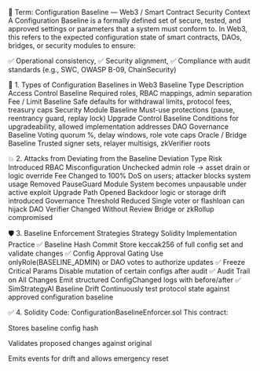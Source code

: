 🧱 Term: Configuration Baseline — Web3 / Smart Contract Security Context
A Configuration Baseline is a formally defined set of secure, tested, and approved settings or parameters that a system must conform to. In Web3, this refers to the expected configuration state of smart contracts, DAOs, bridges, or security modules to ensure:

✅ Operational consistency,
✅ Security alignment,
✅ Compliance with audit standards (e.g., SWC, OWASP B-09, ChainSecurity)

📘 1. Types of Configuration Baselines in Web3
Baseline Type	Description
Access Control Baseline	Required roles, RBAC mappings, admin separation
Fee / Limit Baseline	Safe defaults for withdrawal limits, protocol fees, treasury caps
Security Module Baseline	Must-use protections (pause, reentrancy guard, replay lock)
Upgrade Control Baseline	Conditions for upgradeability, allowed implementation addresses
DAO Governance Baseline	Voting quorum %, delay windows, role vote caps
Oracle / Bridge Baseline	Trusted signer sets, relayer multisigs, zkVerifier roots

💥 2. Attacks from Deviating from the Baseline
Deviation Type	Risk Introduced
RBAC Misconfiguration	Unchecked admin role → asset drain or logic override
Fee Changed to 100%	DoS on users; attacker blocks system usage
Removed PauseGuard Module	System becomes unpausable under active exploit
Upgrade Path Opened	Backdoor logic or storage drift introduced
Governance Threshold Reduced	Single voter or flashloan can hijack DAO
Verifier Changed Without Review	Bridge or zkRollup compromised

🛡️ 3. Baseline Enforcement Strategies
Strategy	Solidity Implementation Practice
✅ Baseline Hash Commit	Store keccak256 of full config set and validate changes
✅ Config Approval Gating	Use onlyRole(BASELINE_ADMIN) or DAO votes to authorize updates
✅ Freeze Critical Params	Disable mutation of certain configs after audit
✅ Audit Trail on All Changes	Emit structured ConfigChanged logs with before/after
✅ SimStrategyAI Baseline Drift	Continuously test protocol state against approved configuration baseline

✅ 4. Solidity Code: ConfigurationBaselineEnforcer.sol
This contract:

Stores baseline config hash

Validates proposed changes against original

Emits events for drift and allows emergency reset